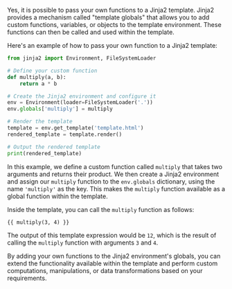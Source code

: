 
Yes, it is possible to pass your own functions to a Jinja2 template. Jinja2 provides a mechanism called "template globals" that allows you to add custom functions, variables, or objects to the template environment. These functions can then be called and used within the template.

Here's an example of how to pass your own function to a Jinja2 template:

```python
from jinja2 import Environment, FileSystemLoader

# Define your custom function
def multiply(a, b):
    return a * b

# Create the Jinja2 environment and configure it
env = Environment(loader=FileSystemLoader('.'))
env.globals['multiply'] = multiply

# Render the template
template = env.get_template('template.html')
rendered_template = template.render()

# Output the rendered template
print(rendered_template)
```

In this example, we define a custom function called `multiply` that takes two arguments and returns their product. We then create a Jinja2 environment and assign our `multiply` function to the `env.globals` dictionary, using the name `'multiply'` as the key. This makes the `multiply` function available as a global function within the template.

Inside the template, you can call the `multiply` function as follows:

```jinja2
{{ multiply(3, 4) }}
```

The output of this template expression would be `12`, which is the result of calling the `multiply` function with arguments `3` and `4`.

By adding your own functions to the Jinja2 environment's globals, you can extend the functionality available within the template and perform custom computations, manipulations, or data transformations based on your requirements.

